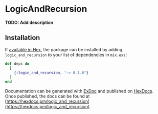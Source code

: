 # LogicAndRecursion

**TODO: Add description**

## Installation

If [available in Hex](https://hex.pm/docs/publish), the package can be installed
by adding `logic_and_recursion` to your list of dependencies in `mix.exs`:

```elixir
def deps do
  [
    {:logic_and_recursion, "~> 0.1.0"}
  ]
end
```

Documentation can be generated with [ExDoc](https://github.com/elixir-lang/ex_doc)
and published on [HexDocs](https://hexdocs.pm). Once published, the docs can
be found at [https://hexdocs.pm/logic_and_recursion](https://hexdocs.pm/logic_and_recursion).

